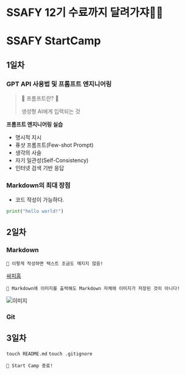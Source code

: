 # SSAFY 12기 수료까지 달려가쟈🏃‍♀️

# SSAFY StartCamp

## 1일차
### GPT API 사용법 및 프롬프트 엔지니어링
> 🎈 프롬프트란? 🎈
>
> 생성형 AI에게 입력되는 것

**프롬프트 엔지니어링 실습**
- 명시적 지시
- 퓨샷 프롬프트(Few-shot Prompt)
- 생각의 사슬
- 자기 일관성(Self-Consistency)
- 인터넷 검색 기반 응답 

### Markdown의 최대 장점
- 코드 작성이 가능하다.
``` python
print("hello world!")
```

## 2일차
### Markdown
```
💬 이렇게 작성하면 텍스트 조금도 깨지지 않음!
```

[싸피홈](https://edu.ssafy.com/edu/main/index.do)

```
📢 Markdown에 이미지를 출력해도 Markdown 자체에 이미지가 저장된 것이 아니다!
```
![이미지](https://i.pinimg.com/736x/53/7e/f5/537ef59499259ba707068742f91a10f8.jpg)

### Git
## 3일차
`touch README.md`
`touch .gitignore`

```
📢 Start Camp 종료!
```